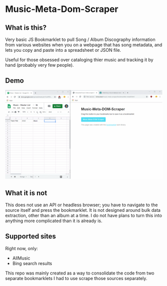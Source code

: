 # Music-Meta-Dom-Scraper

## What is this?
Very basic JS Bookmarklet to pull Song / Album Discography information from various websites when you on a webpage that has song metadata, and lets you copy and paste into a spreadsheet or JSON file. 

Useful for those obsessed over cataloging thier music and tracking it by hand (probably very few people).

## Demo
![Demo GIF](./demo.gif)

## What it is not
This does not use an API or headless browser; you have to navigate to the source itself and press the bookmarklet. It is not designed around bulk data extraction, other than an album at a time. I do not have plans to turn this into anything more complicated than it is already is.

## Supported sites
Right now, only:
 - AllMusic
 - Bing search results

This repo was mainly created as a way to consolidate the code from two separate bookmarklets I had to use scrape those sources separately.